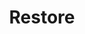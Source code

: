 ---
title: Restore
excerpt: Restore a previously deleted Asset.
api:
  file: api.json
  operationId: assets#restore
hidden: false
---